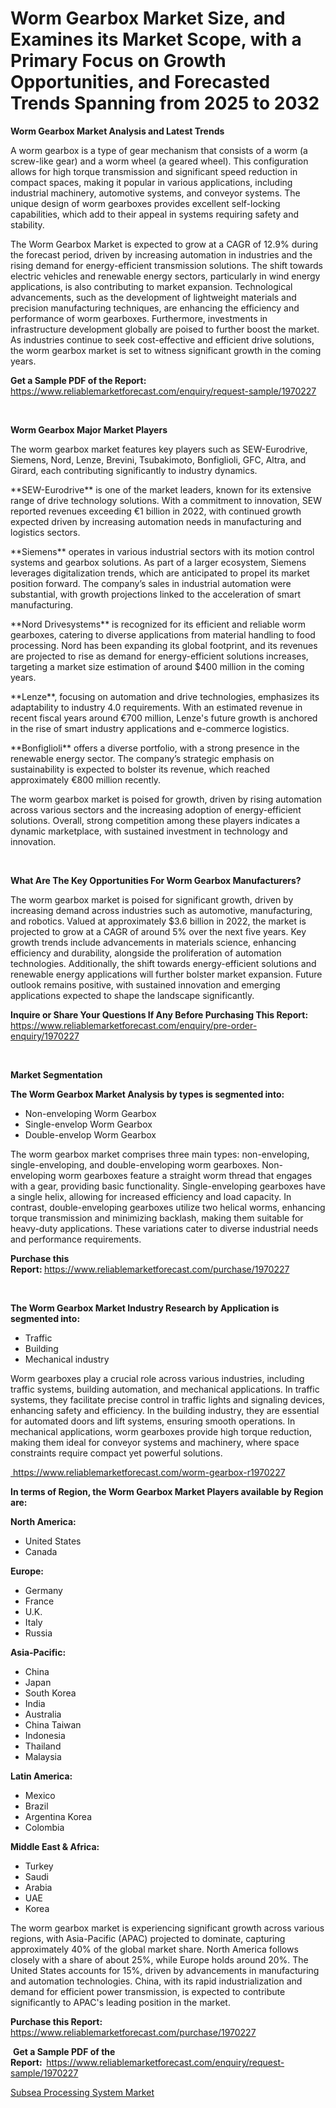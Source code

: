 <p><h1>Worm Gearbox Market Size, and Examines its Market Scope, with a Primary Focus on Growth Opportunities, and Forecasted Trends Spanning from 2025 to 2032</h1></p><p><strong>Worm Gearbox Market Analysis and Latest Trends</strong></p>
<p><p>A worm gearbox is a type of gear mechanism that consists of a worm (a screw-like gear) and a worm wheel (a geared wheel). This configuration allows for high torque transmission and significant speed reduction in compact spaces, making it popular in various applications, including industrial machinery, automotive systems, and conveyor systems. The unique design of worm gearboxes provides excellent self-locking capabilities, which add to their appeal in systems requiring safety and stability.</p><p>The Worm Gearbox Market is expected to grow at a CAGR of 12.9% during the forecast period, driven by increasing automation in industries and the rising demand for energy-efficient transmission solutions. The shift towards electric vehicles and renewable energy sectors, particularly in wind energy applications, is also contributing to market expansion. Technological advancements, such as the development of lightweight materials and precision manufacturing techniques, are enhancing the efficiency and performance of worm gearboxes. Furthermore, investments in infrastructure development globally are poised to further boost the market. As industries continue to seek cost-effective and efficient drive solutions, the worm gearbox market is set to witness significant growth in the coming years.</p></p>
<p><strong>Get a Sample PDF of the Report:&nbsp;</strong> <a href="https://www.reliablemarketforecast.com/enquiry/request-sample/1970227?utm_campaign=1130&utm_medium=2&utm_source=Github&utm_content=ia&utm_term=17022025&utm_id=worm-gearbox">https://www.reliablemarketforecast.com/enquiry/request-sample/1970227</a></p>
<p>&nbsp;</p>
<p><strong>Worm Gearbox Major Market Players</strong></p>
<p><p>The worm gearbox market features key players such as SEW-Eurodrive, Siemens, Nord, Lenze, Brevini, Tsubakimoto, Bonfiglioli, GFC, Altra, and Girard, each contributing significantly to industry dynamics.</p><p>**SEW-Eurodrive** is one of the market leaders, known for its extensive range of drive technology solutions. With a commitment to innovation, SEW reported revenues exceeding €1 billion in 2022, with continued growth expected driven by increasing automation needs in manufacturing and logistics sectors.</p><p>**Siemens** operates in various industrial sectors with its motion control systems and gearbox solutions. As part of a larger ecosystem, Siemens leverages digitalization trends, which are anticipated to propel its market position forward. The company’s sales in industrial automation were substantial, with growth projections linked to the acceleration of smart manufacturing.</p><p>**Nord Drivesystems** is recognized for its efficient and reliable worm gearboxes, catering to diverse applications from material handling to food processing. Nord has been expanding its global footprint, and its revenues are projected to rise as demand for energy-efficient solutions increases, targeting a market size estimation of around $400 million in the coming years.</p><p>**Lenze**, focusing on automation and drive technologies, emphasizes its adaptability to industry 4.0 requirements. With an estimated revenue in recent fiscal years around €700 million, Lenze's future growth is anchored in the rise of smart industry applications and e-commerce logistics.</p><p>**Bonfiglioli** offers a diverse portfolio, with a strong presence in the renewable energy sector. The company’s strategic emphasis on sustainability is expected to bolster its revenue, which reached approximately €800 million recently.</p><p>The worm gearbox market is poised for growth, driven by rising automation across various sectors and the increasing adoption of energy-efficient solutions. Overall, strong competition among these players indicates a dynamic marketplace, with sustained investment in technology and innovation.</p></p>
<p>&nbsp;</p>
<p><strong>What Are The Key Opportunities For Worm Gearbox Manufacturers?</strong></p>
<p><p>The worm gearbox market is poised for significant growth, driven by increasing demand across industries such as automotive, manufacturing, and robotics. Valued at approximately $3.6 billion in 2022, the market is projected to grow at a CAGR of around 5% over the next five years. Key growth trends include advancements in materials science, enhancing efficiency and durability, alongside the proliferation of automation technologies. Additionally, the shift towards energy-efficient solutions and renewable energy applications will further bolster market expansion. Future outlook remains positive, with sustained innovation and emerging applications expected to shape the landscape significantly.</p></p>
<p><strong>Inquire or Share Your Questions If Any Before Purchasing This Report:</strong> <a href="https://www.reliablemarketforecast.com/enquiry/pre-order-enquiry/1970227?utm_campaign=1130&utm_medium=2&utm_source=Github&utm_content=ia&utm_term=17022025&utm_id=worm-gearbox">https://www.reliablemarketforecast.com/enquiry/pre-order-enquiry/1970227</a></p>
<p>&nbsp;</p>
<p><strong>Market Segmentation</strong></p>
<p><strong>The Worm Gearbox Market Analysis by types is segmented into:</strong></p>
<p><ul><li>Non-enveloping Worm Gearbox</li><li>Single-envelop Worm Gearbox</li><li>Double-envelop Worm Gearbox</li></ul></p>
<p><p>The worm gearbox market comprises three main types: non-enveloping, single-enveloping, and double-enveloping worm gearboxes. Non-enveloping worm gearboxes feature a straight worm thread that engages with a gear, providing basic functionality. Single-enveloping gearboxes have a single helix, allowing for increased efficiency and load capacity. In contrast, double-enveloping gearboxes utilize two helical worms, enhancing torque transmission and minimizing backlash, making them suitable for heavy-duty applications. These variations cater to diverse industrial needs and performance requirements.</p></p>
<p><strong>Purchase this Report:&nbsp;</strong><a href="https://www.reliablemarketforecast.com/purchase/1970227?utm_campaign=1130&utm_medium=2&utm_source=Github&utm_content=ia&utm_term=17022025&utm_id=worm-gearbox">https://www.reliablemarketforecast.com/purchase/1970227</a></p>
<p>&nbsp;</p>
<p><strong>The Worm Gearbox Market Industry Research by Application is segmented into:</strong></p>
<p><ul><li>Traffic</li><li>Building</li><li>Mechanical industry</li></ul></p>
<p><p>Worm gearboxes play a crucial role across various industries, including traffic systems, building automation, and mechanical applications. In traffic systems, they facilitate precise control in traffic lights and signaling devices, enhancing safety and efficiency. In the building industry, they are essential for automated doors and lift systems, ensuring smooth operations. In mechanical applications, worm gearboxes provide high torque reduction, making them ideal for conveyor systems and machinery, where space constraints require compact yet powerful solutions.</p></p>
<p><a href="https://www.reliablemarketforecast.com/worm-gearbox-r1970227?utm_campaign=1130&utm_medium=2&utm_source=Github&utm_content=ia&utm_term=17022025&utm_id=worm-gearbox">&nbsp;https://www.reliablemarketforecast.com/worm-gearbox-r1970227</a></p>
<p><strong>In terms of Region, the Worm Gearbox Market Players available by Region are:</strong></p>
<p>
    <p> <strong> North America: </strong>
        <ul>
            <li>United States</li>
            <li>Canada</li>
        </ul>
        </p> 
    <p> <strong> Europe: </strong>
        <ul>
            <li>Germany</li>
            <li>France</li>
            <li>U.K.</li>
            <li>Italy</li>
            <li>Russia</li>
        </ul>
        </p> 
    <p> <strong> Asia-Pacific: </strong>
        <ul>
            <li>China</li>
            <li>Japan</li>
            <li>South Korea</li>
            <li>India</li>
            <li>Australia</li>
            <li>China Taiwan</li>
            <li>Indonesia</li>
            <li>Thailand</li>
            <li>Malaysia</li>
        </ul>
        </p> 
    <p> <strong> Latin America: </strong>
        <ul>
            <li>Mexico</li>
            <li>Brazil</li>
            <li>Argentina Korea</li>
            <li>Colombia</li>
        </ul>
        </p> 
    <p> <strong> Middle East & Africa: </strong>
        <ul>
            <li>Turkey</li>
            <li>Saudi</li>
            <li>Arabia</li>
            <li>UAE</li>
            <li>Korea</li>
        </ul>
    </p>
    </p>
<p><p>The worm gearbox market is experiencing significant growth across various regions, with Asia-Pacific (APAC) projected to dominate, capturing approximately 40% of the global market share. North America follows closely with a share of about 25%, while Europe holds around 20%. The United States accounts for 15%, driven by advancements in manufacturing and automation technologies. China, with its rapid industrialization and demand for efficient power transmission, is expected to contribute significantly to APAC's leading position in the market.</p></p>
<p><strong>Purchase this Report: </strong><a href="https://www.reliablemarketforecast.com/purchase/1970227?utm_campaign=1130&utm_medium=2&utm_source=Github&utm_content=ia&utm_term=17022025&utm_id=worm-gearbox">https://www.reliablemarketforecast.com/purchase/1970227</a></p>
<p>&nbsp;<strong>Get a Sample PDF of the Report:&nbsp;&nbsp;</strong><a href="https://www.reliablemarketforecast.com/enquiry/request-sample/1970227?utm_campaign=1130&utm_medium=2&utm_source=Github&utm_content=ia&utm_term=17022025&utm_id=worm-gearbox">https://www.reliablemarketforecast.com/enquiry/request-sample/1970227</a></p>
<p><strong></strong></p>
<p><p><a href="https://github.com/RickHolmes3/Market-Research-Report-List-7/blob/main/subsea-processing-system-market.md?utm_campaign=1130&utm_medium=2&utm_source=Github&utm_content=ia&utm_term=17022025&utm_id=worm-gearbox">Subsea Processing System Market</a></p></p>